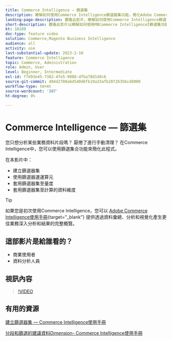 ```yaml
---
title: Commerce Intelligence — 篩選集
description: 瞭解如何使用Commerce Intelligence篩選器集功能，簡化Adobe Commerce和Magento Open Source的業務資料報告。
landing-page-description: 觀看此影片，瞭解如何使用Commerce Intelligence篩選器集功能來簡化業務資料報告。
short-description: 觀看此影片以瞭解如何使用MBCommerce IntelligenceI篩選集功能來簡化業務資料報告。
kt: 10289
doc-type: feature video
solution: Commerce,Magento Business Intelligence
audience: all
activity: use
last-substantial-update: 2023-2-10
feature: Commerce Intelligence
topic: Commerce, Administration
role: Admin, User
level: Beginner, Intermediate
exl-id: f7d93e45-7382-4fe5-9088-dfba78d148c6
source-git-commit: 404d2708a6d540d6fb19a33afb20726356cd8000
workflow-type: tm+mt
source-wordcount: '207'
ht-degree: 0%

---
```


# Commerce Intelligence — 篩選集

您只想分析某些業務資料片段嗎？ 厭倦了進行手動清理？ 在Commerce Intelligence中，您可以使用篩選集合功能來簡化此程式。

在本影片中：

- 建立篩選器集
- 使用篩選器運運算元
- 套用篩選器集至量度
- 套用篩選器集至計算的資料維度

>[!TIP]
>
>如果您是初次使用Commerce Intelligence，您可以 [Adobe Commerce Intelligence使用手冊](https://experienceleague.adobe.com/docs/commerce-business-intelligence/mbi/guide-overview.html){target="_blank"} 提供透過資料彙總、分析和視覺化產生更佳業務深入分析和結果的完整概覽。

## 這部影片是給誰看的？

- 商業使用者
- 資料分析人員

## 視訊內容

>[!VIDEO](https://video.tv.adobe.com/v/342408?quality=12&learn=on)

## 有用的資源

[建立篩選器集 — Commerce Intelligence使用手冊](https://experienceleague.adobe.com/docs/commerce-business-intelligence/mbi/build/reports/ess-manage-data-filters.html)

[分段和篩選的建議資料Dimension- Commerce Intelligence使用手冊](https://experienceleague.adobe.com/docs/commerce-business-intelligence/mbi/best-practices/data/segment-filter.html)
